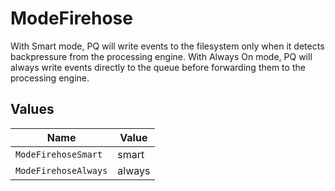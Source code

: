 # ModeFirehose

With Smart mode, PQ will write events to the filesystem only when it detects backpressure from the processing engine. With Always On mode, PQ will always write events directly to the queue before forwarding them to the processing engine.


## Values

| Name                 | Value                |
| -------------------- | -------------------- |
| `ModeFirehoseSmart`  | smart                |
| `ModeFirehoseAlways` | always               |